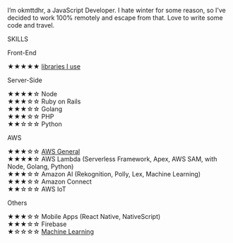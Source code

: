 I’m okmttdhr, a JavaScript Developer. I hate winter for some reason, so I’ve decided to work 100% remotely and escape from that. Love to write some code and travel.


SKILLS

Front-End

★★★★★ <a href="https://github.com/okmttdhr/frontend-libraries" target="\_blank">libraries I use</a>


Server-Side

★★★★☆ Node
<br>
★★★☆☆ Ruby on Rails
<br>
★★★☆☆ Golang
<br>
★★★☆☆ PHP
<br>
★★☆☆☆ Python


AWS

★★★☆☆ <a href="https://bit.ly/2AKe3VZ" target="\_blank">AWS General</a>
<br>
★★★★☆ AWS Lambda (Serverless Framework, Apex, AWS SAM, with Node, Golang, Python)
<br>
★★★☆☆ Amazon AI (Rekognition, Polly, Lex, Machine Learning)
<br>
★★★☆☆ Amazon Connect
<br>
★★☆☆☆ AWS IoT


Others

★★★☆☆ Mobile Apps (React Native, NativeScript)
<br>
★★★☆☆ Firebase
<br>
★☆☆☆☆ <a href="https://www.coursera.org/account/accomplishments/certificate/ZPU9E9KA9BBV" target="\_blank">Machine Learning</a>
